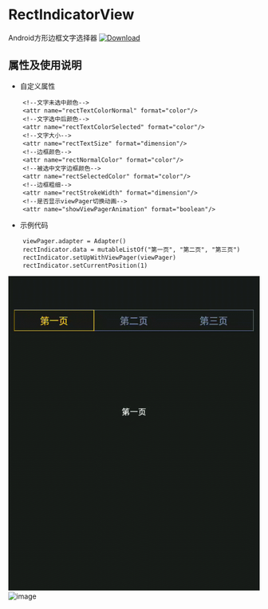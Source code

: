 # RectIndicatorView

Android方形边框文字选择器
[ ![Download](https://api.bintray.com/packages/lym6437/AndroidRepository/RectIndicatorView/images/download.svg) ](https://bintray.com/lym6437/AndroidRepository/RectIndicatorView/_latestVersion)

## 属性及使用说明

* 自定义属性
> 
        <!--文字未选中颜色-->
        <attr name="rectTextColorNormal" format="color"/>
        <!--文字选中后颜色-->
        <attr name="rectTextColorSelected" format="color"/>
        <!--文字大小-->
        <attr name="rectTextSize" format="dimension"/>
        <!--边框颜色-->
        <attr name="rectNormalColor" format="color"/>
        <!--被选中文字边框颜色-->
        <attr name="rectSelectedColor" format="color"/>
        <!--边框粗细-->
        <attr name="rectStrokeWidth" format="dimension"/>
        <!--是否显示viewPager切换动画-->
        <attr name="showViewPagerAnimation" format="boolean"/>
* 示例代码
> 
        viewPager.adapter = Adapter()
        rectIndicator.data = mutableListOf("第一页", "第二页", "第三页")
        rectIndicator.setUpWithViewPager(viewPager)
        rectIndicator.setCurrentPosition(1)
        
![image](https://github.com/JeremyLeeL/RectIndicatorView/blob/master/rectIndicatorWithNoViewPagerAnim.gif)
![image](https://github.com/JeremyLeeL/RectIndicatorView/blob/master/rectIndicatorWithViewPagerAnim.gif)
